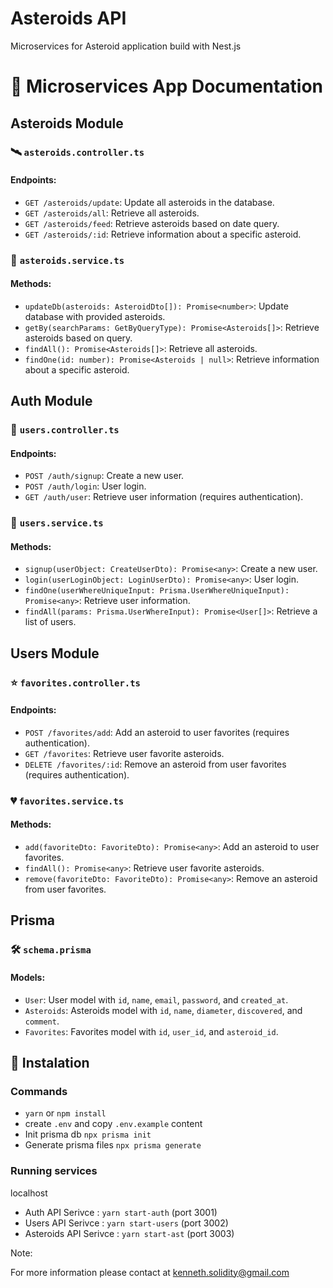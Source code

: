 # Asteroids API
 Microservices for Asteroid application build with Nest.js 

# 🚀 Microservices App Documentation

## Asteroids Module

### 🛰️ `asteroids.controller.ts`

#### Endpoints:

- `GET /asteroids/update`: Update all asteroids in the database.
- `GET /asteroids/all`: Retrieve all asteroids.
- `GET /asteroids/feed`: Retrieve asteroids based on date query.
- `GET /asteroids/:id`: Retrieve information about a specific asteroid.

### 🚀 `asteroids.service.ts`

#### Methods:

- `updateDb(asteroids: AsteroidDto[]): Promise<number>`: Update database with provided asteroids.
- `getBy(searchParams: GetByQueryType): Promise<Asteroids[]>`: Retrieve asteroids based on query.
- `findAll(): Promise<Asteroids[]>`: Retrieve all asteroids.
- `findOne(id: number): Promise<Asteroids | null>`: Retrieve information about a specific asteroid.

## Auth Module

### 👤 `users.controller.ts`

#### Endpoints:

- `POST /auth/signup`: Create a new user.
- `POST /auth/login`: User login.
- `GET /auth/user`: Retrieve user information (requires authentication).

### 🔐 `users.service.ts`

#### Methods:

- `signup(userObject: CreateUserDto): Promise<any>`: Create a new user.
- `login(userLoginObject: LoginUserDto): Promise<any>`: User login.
- `findOne(userWhereUniqueInput: Prisma.UserWhereUniqueInput): Promise<any>`: Retrieve user information.
- `findAll(params: Prisma.UserWhereInput): Promise<User[]>`: Retrieve a list of users.

## Users Module

### ⭐ `favorites.controller.ts`

#### Endpoints:

- `POST /favorites/add`: Add an asteroid to user favorites (requires authentication).
- `GET /favorites`: Retrieve user favorite asteroids.
- `DELETE /favorites/:id`: Remove an asteroid from user favorites (requires authentication).

### 💔 `favorites.service.ts`

#### Methods:

- `add(favoriteDto: FavoriteDto): Promise<any>`: Add an asteroid to user favorites.
- `findAll(): Promise<any>`: Retrieve user favorite asteroids.
- `remove(favoriteDto: FavoriteDto): Promise<any>`: Remove an asteroid from user favorites.

## Prisma

### 🛠️ `schema.prisma`

#### Models:

- `User`: User model with `id`, `name`, `email`, `password`, and `created_at`.
- `Asteroids`: Asteroids model with `id`, `name`, `diameter`, `discovered`, and `comment`.
- `Favorites`: Favorites model with `id`, `user_id`, and `asteroid_id`.

## 📝 Instalation

### Commands
- `yarn` or `npm install`
- create `.env` and copy `.env.example` content
- Init prisma db  `npx prisma init`
- Generate prisma files  `npx prisma generate`

### Running services
localhost 
- Auth API Serivce : `yarn start-auth`  (port 3001)
- Users API Serivce : `yarn start-users` (port 3002)
- Asteroids API Serivce : `yarn start-ast`   (port 3003)


Note:

For more information please contact at kenneth.solidity@gmail.com


